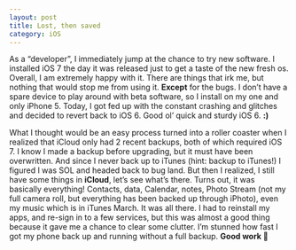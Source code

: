 ```yaml
---
layout: post
title: Lost, then saved
category: iOS
---
```

<p>As a &#8220;developer&#8221;, I immediately jump at the chance to try new software. I installed iOS 7 the day it was released just to get a taste of the new fresh os. Overall, I am extremely happy with it. There are things that irk me, but nothing that would stop me from using it. <strong>Except</strong> for the bugs. I don&#8217;t have a spare device to play around with beta software, so I install on my one and only iPhone 5. Today, I got fed up with the constant crashing and glitches and decided to revert back to iOS 6. Good ol&#8217; quick and sturdy iOS 6. <strong>:)</strong></p>
<p>What I thought would be an easy process turned into a roller coaster when I realized that iCloud only had 2 recent backups, both of which required iOS 7. I know I made a backup before upgrading, but it must have been overwritten. And since I never back up to iTunes (hint: backup to iTunes!) I figured I was SOL and headed back to bug land. But then I realized, I still have some things in <strong>iCloud</strong>, let&#8217;s see what&#8217;s there. Turns out, it was basically everything! Contacts, data, Calendar, notes, Photo Stream (not my full camera roll, but everything has been backed up through iPhoto), even my music which is in iTunes March. It was all there. I had to reinstall my apps, and re-sign in to a few services, but this was almost a good thing because it gave me a chance to clear some clutter. I&#8217;m stunned how fast I got my phone back up and running without a full backup. <strong>Good work </strong></p>
